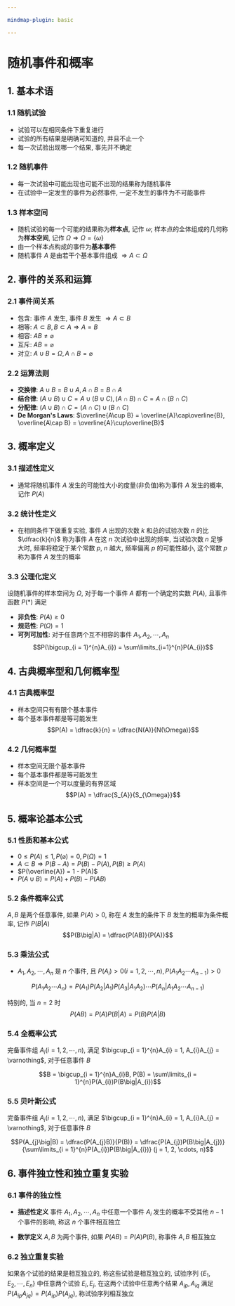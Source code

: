 ```yaml
---

mindmap-plugin: basic

---
```

# 随机事件和概率

## 1. 基本术语

### 1.1 随机试验
- 试验可以在相同条件下重复进行
- 试验的所有结果是明确可知道的, 并且不止一个
- 每一次试验出现哪一个结果, 事先并不确定

### 1.2 随机事件
- 每一次试验中可能出现也可能不出现的结果称为随机事件
- 在试验中一定发生的事件为必然事件, 一定不发生的事件为不可能事件
### 1.3 样本空间
- 随机试验的每一个可能的结果称为**样本点**, 记作 $\omega$; 样本点的全体组成的几何称为**样本空间**, 记作 $\Omega\Rightarrow \Omega = \{\omega\}$
- 由一个样本点构成的事件为**基本事件**
- 随机事件 $A$ 是由若干个基本事件组成 $\Rightarrow A \subset \Omega$

## 2. 事件的关系和运算

### 2.1 事件间关系

- 包含: 事件 $A$ 发生, 事件 $B$ 发生 $\Rightarrow A\subset B$
- 相等: $A \subset B, B\subset A\Rightarrow A = B$
- 相容: $AB \neq \varnothing$
- 互斥: $AB = \varnothing$
- 对立: $A\cup B=\Omega, A\cap B =\varnothing$

### 2.2 运算法则
- **交换律**: $A \cup B = B \cup A, A \cap B = B \cap A$
- **结合律**: $(A\cup B)\cup C = A\cup (B\cup C), (A\cap B)\cap C = A\cap (B\cap C)$
- **分配律**: $(A\cup B)\cap C = (A\cap C)\cup (B\cap C)$
- **De Morgan's Laws**: $\overline{A\cup B} = \overline{A}\cap\overline{B}, \overline{A\cap B} = \overline{A}\cup\overline{B}$


## 3. 概率定义

### 3.1 描述性定义	
- 通常将随机事件 $A$ 发生的可能性大小的度量(非负值)称为事件 $A$ 发生的概率, 记作 $P(A)$
	
### 3.2 统计性定义
- 在相同条件下做重复实验, 事件 $A$ 出现的次数 $k$ 和总的试验次数 $n$ 的比 $\dfrac{k}{n}$ 称为事件 $A$ 在这 $n$ 次试验中出现的频率, 当试验次数 $n$ 足够大时, 频率将稳定于某个常数 $p$, $n$ 越大, 频率偏离 $p$ 的可能性越小, 这个常数 $p$ 称为事件 $A$ 发生的概率
	
### 3.3 公理化定义
设随机事件的样本空间为 $\Omega$, 对于每一个事件 $A$ 都有一个确定的实数 $P(A)$, 且事件函数 $P(*)$ 满足 

- **非负性**: $P(A) \geq 0$
- **规范性**: $P(\Omega) = 1$
- **可列可加性**: 对于任意两个互不相容的事件 $A_{1}, A_{2}, \cdots, A_{n}$
$$P(\bigcup_{i = 1}^{n}A_{i}) = \sum\limits_{i=1}^{n}P(A_{i})$$


## 4. 古典概率型和几何概率型

### 4.1 古典概率型
- 样本空间只有有限个基本事件
- 每个基本事件都是等可能发生
$$P(A) = \dfrac{k}{n} = \dfrac{N(A)}{N(\Omega)}$$

### 4.2 几何概率型
- 样本空间无限个基本事件
- 每个基本事件都是等可能发生
- 样本空间是一个可以度量的有界区域
$$P(A) = \dfrac{S_{A}}{S_{\Omega}}$$


## 5. 概率论基本公式

### 5.1 性质和基本公式
- $0 \leq P(A)\leq 1, P(\varnothing) = 0,P(\Omega) = 1$
- $A\subset B\Rightarrow P(B-A) = P(B)-P(A), P(B)\geq P(A)$
- $P(\overline{A}) = 1 - P(A)$
- $P(A\cup B) = P(A) + P(B) - P(AB)$


### 5.2 条件概率公式
$A, B$ 是两个任意事件, 如果 $P(A)>0$, 称在 $A$ 发生的条件下 $B$ 发生的概率为条件概率, 记作 $P(B\big|A)$
$$P(B\big|A) = \dfrac{P(AB)}{P(A)}$$

### 5.3 乘法公式
- $A_{1}, A_{2}, \cdots, A_{n}$ 是 $n$ 个事件, 且 $P(A_{i})>0(i = 1,2,\cdots,n), P(A_{1}A_{2}\cdots A_{n-1})>0$

$$P(A_{1}A_{2}\cdots A_{n}) = P(A_{1})P(A_{2}\big|A_{1})P(A_{3}\big|A_{1}A_{2})\cdots P(A_{n}\big|A_{1}A_{2}\cdots A_{n-1})$$
	
特别的, 当 $n = 2$ 时 
$$P(AB) = P(A)P(B\big|A) = P(B)P(A\big|B)$$

### 5.4 全概率公式
完备事件组 $A_{i}(i = 1, 2, \cdots, n)$, 满足 $\bigcup_{i = 1}^{n}A_{i} = 1, A_{i}A_{j} = \varnothing$, 对于任意事件 $B$ 

$$B = \bigcup_{i = 1}^{n}A_{i}B, P(B) = \sum\limits_{i = 1}^{n}P(A_{i})P(B\big|A_{i})$$

### 5.5 贝叶斯公式
完备事件组 $A_{i}(i = 1,2,\cdots,n)$, 满足 $\bigcup_{i = 1}^{n}A_{i} = 1, A_{i}A_{j} = \varnothing$, 对于任意事件 $B$

$$P(A_{j}\big|B) = \dfrac{P(A_{j}B)}{P(B)} = \dfrac{P(A_{j})P(B\big|A_{j})}{\sum\limits_{i = 1}^{n}P(A_{i})P(B\big|A_{i})} (j = 1, 2, \cdots, n)$$


## 6. 事件独立性和独立重复实验

### 6.1 事件的独立性

- **描述性定义**
事件 $A_{1}, A_{2}, \cdots, A_{n}$ 中任意一个事件 $A_{i}$ 发生的概率不受其他 $n-1$ 个事件的影响, 称这 $n$ 个事件相互独立
	
- **数学定义**
$A,B$ 为两个事件, 如果 $P(AB) = P(A)P(B)$, 称事件 $A,B$ 相互独立
	
### 6.2 独立重复实验

如果各个试验的结果是相互独立的, 称这些试验是相互独立的, 试验序列 $\{E_{1}, E_{2}, \cdots, E_{n}\}$ 中任意两个试验 $E_{i}, E_{j}$, 在这两个试验中任意两个结果 $A_{ip}, A_{iq}$ 满足 $P(A_{ip}A_{jq}) = P(A_{ip})P(A_{jq})$, 称试验序列相互独立

